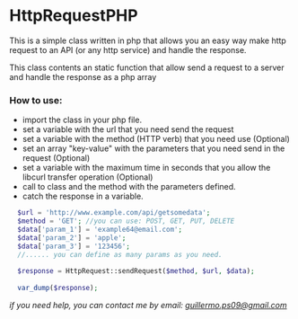 # HttpRequestPHP
This is a simple class written in php that allows you an easy way make http request to an API (or any http service) and handle the response.

This class contents an static function that allow send a request to a server and handle the response as a php array

### How to use:
* import the class in your php file.
* set a variable with the url that you need send the request
* set a variable with the method (HTTP verb) that you need use (Optional)
* set an array "key-value" with the parameters that you need send in the request (Optional)
* set a variable with the maximum time in seconds that you allow the libcurl transfer operation (Optional)
* call to class and the method with the parameters defined.
* catch the response in a variable.

```php
  $url = 'http://www.example.com/api/getsomedata';
  $method = 'GET'; //you can use: POST, GET, PUT, DELETE
  $data['param_1'] = 'example64@email.com';
  $data['param_2'] = 'apple';
  $data['param_3'] = '123456';
  //...... you can define as many params as you need.
  
  $response = HttpRequest::sendRequest($method, $url, $data);
  
  var_dump($response);
```

*if you need help, you can contact me by email: guillermo.ps09@gmail.com*
